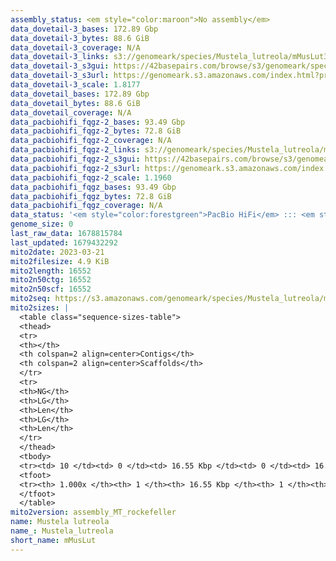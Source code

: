 ```yaml
---
assembly_status: <em style="color:maroon">No assembly</em>
data_dovetail-3_bases: 172.89 Gbp
data_dovetail-3_bytes: 88.6 GiB
data_dovetail-3_coverage: N/A
data_dovetail-3_links: s3://genomeark/species/Mustela_lutreola/mMusLut3/genomic_data/dovetail/<br>
data_dovetail-3_s3gui: https://42basepairs.com/browse/s3/genomeark/species/Mustela_lutreola/mMusLut3/genomic_data/dovetail/
data_dovetail-3_s3url: https://genomeark.s3.amazonaws.com/index.html?prefix=species/Mustela_lutreola/mMusLut3/genomic_data/dovetail/
data_dovetail-3_scale: 1.8177
data_dovetail_bases: 172.89 Gbp
data_dovetail_bytes: 88.6 GiB
data_dovetail_coverage: N/A
data_pacbiohifi_fqgz-2_bases: 93.49 Gbp
data_pacbiohifi_fqgz-2_bytes: 72.8 GiB
data_pacbiohifi_fqgz-2_coverage: N/A
data_pacbiohifi_fqgz-2_links: s3://genomeark/species/Mustela_lutreola/mMusLut2/genomic_data/pacbio_hifi/<br>
data_pacbiohifi_fqgz-2_s3gui: https://42basepairs.com/browse/s3/genomeark/species/Mustela_lutreola/mMusLut2/genomic_data/pacbio_hifi/
data_pacbiohifi_fqgz-2_s3url: https://genomeark.s3.amazonaws.com/index.html?prefix=species/Mustela_lutreola/mMusLut2/genomic_data/pacbio_hifi/
data_pacbiohifi_fqgz-2_scale: 1.1960
data_pacbiohifi_fqgz_bases: 93.49 Gbp
data_pacbiohifi_fqgz_bytes: 72.8 GiB
data_pacbiohifi_fqgz_coverage: N/A
data_status: '<em style="color:forestgreen">PacBio HiFi</em> ::: <em style="color:forestgreen">Dovetail</em>'
genome_size: 0
last_raw_data: 1678815784
last_updated: 1679432292
mito2date: 2023-03-21
mito2filesize: 4.9 KiB
mito2length: 16552
mito2n50ctg: 16552
mito2n50scf: 16552
mito2seq: https://s3.amazonaws.com/genomeark/species/Mustela_lutreola/mMusLut2/assembly_MT_rockefeller/mMusLut2.MT.20230321.fasta.gz
mito2sizes: |
  <table class="sequence-sizes-table">
  <thead>
  <tr>
  <th></th>
  <th colspan=2 align=center>Contigs</th>
  <th colspan=2 align=center>Scaffolds</th>
  </tr>
  <tr>
  <th>NG</th>
  <th>LG</th>
  <th>Len</th>
  <th>LG</th>
  <th>Len</th>
  </tr>
  </thead>
  <tbody>
  <tr><td> 10 </td><td> 0 </td><td> 16.55 Kbp </td><td> 0 </td><td> 16.55 Kbp </td></tr>  <tr><td> 20 </td><td> 0 </td><td> 16.55 Kbp </td><td> 0 </td><td> 16.55 Kbp </td></tr>  <tr><td> 30 </td><td> 0 </td><td> 16.55 Kbp </td><td> 0 </td><td> 16.55 Kbp </td></tr>  <tr><td> 40 </td><td> 0 </td><td> 16.55 Kbp </td><td> 0 </td><td> 16.55 Kbp </td></tr>  <tr style="background-color:#cccccc;"><td> 50 </td><td> 0 </td><td style="background-color:#ff8888;"> 16.55 Kbp </td><td> 0 </td><td style="background-color:#ff8888;"> 16.55 Kbp </td></tr>  <tr><td> 60 </td><td> 0 </td><td> 16.55 Kbp </td><td> 0 </td><td> 16.55 Kbp </td></tr>  <tr><td> 70 </td><td> 0 </td><td> 16.55 Kbp </td><td> 0 </td><td> 16.55 Kbp </td></tr>  <tr><td> 80 </td><td> 0 </td><td> 16.55 Kbp </td><td> 0 </td><td> 16.55 Kbp </td></tr>  <tr><td> 90 </td><td> 0 </td><td> 16.55 Kbp </td><td> 0 </td><td> 16.55 Kbp </td></tr>  <tr><td> 100 </td><td> 0 </td><td> 16.55 Kbp </td><td> 0 </td><td> 16.55 Kbp </td></tr>  </tbody>
  <tfoot>
  <tr><th> 1.000x </th><th> 1 </th><th> 16.55 Kbp </th><th> 1 </th><th> 16.55 Kbp </th></tr>
  </tfoot>
  </table>
mito2version: assembly_MT_rockefeller
name: Mustela lutreola
name_: Mustela_lutreola
short_name: mMusLut
---
```

